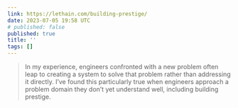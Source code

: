 ```yaml
---
link: https://lethain.com/building-prestige/
date: 2023-07-05 19:58 UTC
# published: false
published: true
title: ''
tags: []
---
```


> In my experience, engineers confronted with a new problem often leap to creating a system to solve that problem rather than addressing it directly. I’ve found this particularly true when engineers approach a problem domain they don’t yet understand well, including building prestige.
